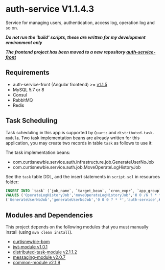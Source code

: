 # auth-service V1.1.4.3

Service for managing users, authentication, access log, operation log and so on.

***Do not run the 'build' scripts, these are written for my development environment only***

***The frontend project has been moved to a new repository [auth-service-front](https://github.com/CurtisNewbie/auth-service-front)***

## Requirements 

- auth-service-front (Angular frontend) >= [v1.1.5](https://github.com/CurtisNewbie/auth-service-front/tree/v1.1.5)
- MySQL 5.7 or 8
- Consul
- RabbitMQ
- Redis

## Task Scheduling  

Task scheduling in this app is supported by `Quartz` and `distributed-task-module`. Two task implementation beans are already written for this application, you may create two records in table `task` as follows to use it: 

The task implementation beans: 

- com.curtisnewbie.service.auth.infrastructure.job.GenerateUserNoJob
- com.curtisnewbie.service.auth.job.MoveOperateLogHistoryJob

See the `task` table DDL, and the insert statements in `script.sql` in resources folder:

```sql
INSERT INTO `task` (`job_name`, `target_bean`, `cron_expr`, `app_group`, `last_run_start_time`, `last_run_end_time`, `last_run_by`, `last_run_result`, `enabled`, `concurrent_enabled`, `update_date`, `update_by`)
VALUES ('OperateLogHistoryJob','moveOperateLogHistoryJob','0 0 /6 ? * *','auth-service',CURRENT_TIMESTAMP,CURRENT_TIMESTAMP,'','',0,0,CURRENT_TIMESTAMP,''),
('GenerateUserNoJob','generateUserNoJob','0 0 0 ? * *','auth-service',CURRENT_TIMESTAMP,CURRENT_TIMESTAMP,'','',0,0,CURRENT_TIMESTAMP,'');

```

## Modules and Dependencies

This project depends on the following modules that you must manually install (using `mvn clean install`).

- [curtisnewbie-bom](https://github.com/CurtisNewbie/curtisnewbie-bom)
- [jwt-module v1.0.1](https://github.com/CurtisNewbie/jwt-module/tree/v1.0.1)
- [distributed-task-module v2.1.1.2](https://github.com/CurtisNewbie/distributed-task-module/tree/v2.1.1.2)
- [messaging-module v2.0.7](https://github.com/CurtisNewbie/messaging-module/tree/v2.0.7)
- [common-module v2.1.9](https://github.com/CurtisNewbie/common-module/tree/v2.1.9)
